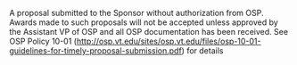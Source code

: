 A proposal submitted to the Sponsor without authorization from OSP.  Awards made to such proposals will not be accepted unless approved by the Assistant VP of OSP and all OSP documentation has been received. See OSP Policy 10-01 (http://osp.vt.edu/sites/osp.vt.edu/files/osp-10-01-guidelines-for-timely-proposal-submission.pdf) for details
